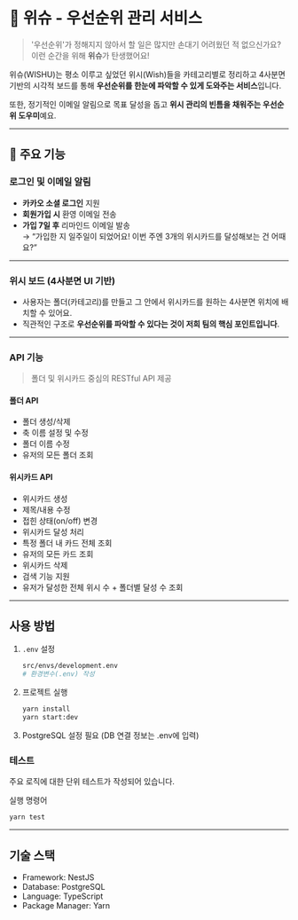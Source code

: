 

# 💫 위슈 - 우선순위 관리 서비스

> '우선순위'가 정해지지 않아서 할 일은 많지만 손대기 어려웠던 적 없으신가요?  
이런 순간을 위해 **위슈**가 탄생했어요!  

위슈(WISHU)는 평소 이루고 싶었던 위시(Wish)들을 카테고리별로 정리하고
4사분면 기반의 시각적 보드를 통해 **우선순위를 한눈에 파악할 수 있게 도와주는 서비스**입니다.  

또한, 정기적인 이메일 알림으로 목표 달성을 돕고
**위시 관리의 빈틈을 채워주는 우선순위 도우미**예요.

---

## 🌟 주요 기능

### 로그인 및 이메일 알림
- **카카오 소셜 로그인** 지원
- **회원가입 시** 환영 이메일 전송
- **가입 7일 후** 리마인드 이메일 발송  
  → “가입한 지 일주일이 되었어요! 이번 주엔 3개의 위시카드를 달성해보는 건 어때요?”

---

### 위시 보드 (4사분면 UI 기반)
- 사용자는 폴더(카테고리)를 만들고 
  그 안에서 위시카드를 원하는 4사분면 위치에 배치할 수 있어요.
- 직관적인 구조로 **우선순위를 파악할 수 있다는 것이 저희 팀의 핵심 포인트입니다**.

---

### API 기능

> 폴더 및 위시카드 중심의 RESTful API 제공

#### 폴더 API
- 폴더 생성/삭제
- 축 이름 설정 및 수정
- 폴더 이름 수정
- 유저의 모든 폴더 조회

#### 위시카드 API
- 위시카드 생성
- 제목/내용 수정
- 접힌 상태(on/off) 변경
- 위시카드 달성 처리
- 특정 폴더 내 카드 전체 조회
- 유저의 모든 카드 조회
- 위시카드 삭제
- 검색 기능 지원
- 유저가 달성한 전체 위시 수 + 폴더별 달성 수 조회

---

## 사용 방법

1. `.env` 설정
   ```bash
   src/envs/development.env
   # 환경변수(.env) 작성
   ```

2. 프로젝트 실행
   ```bash
   yarn install
   yarn start:dev
   ```
3. PostgreSQL 설정 필요 (DB 연결 정보는 .env에 입력)


### 테스트
주요 로직에 대한 단위 테스트가 작성되어 있습니다.

실행 명령어
   ```bash
   yarn test
   ```

---

## 기술 스택
- Framework: NestJS
- Database: PostgreSQL
- Language: TypeScript
- Package Manager: Yarn


<br/>
<br/>





   
